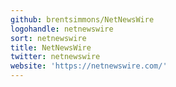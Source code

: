```yaml
---
github: brentsimmons/NetNewsWire
logohandle: netnewswire
sort: netnewswire
title: NetNewsWire
twitter: netnewswire
website: 'https://netnewswire.com/'
---
```

